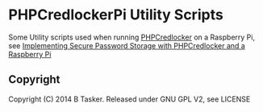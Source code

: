 PHPCredlockerPi Utility Scripts
===================================


Some Utility scripts used when running [PHPCredlocker](https://www.bentasker.co.uk/documentation/phpcredlocker) on a Raspberry Pi, see [Implementing Secure Password Storage with PHPCredlocker and a Raspberry Pi](https://www.bentasker.co.uk/documentation/linux/286-implementing-secure-password-storage-with-phpcredlocker-and-a-raspberry-pi)





Copyright
-----------
Copyright (C) 2014 B Tasker.
Released under GNU GPL V2, see LICENSE

